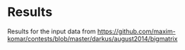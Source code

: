 Results
=======

Results for the input data from https://github.com/maxim-komar/contests/blob/master/darkus/august2014/bigmatrix
